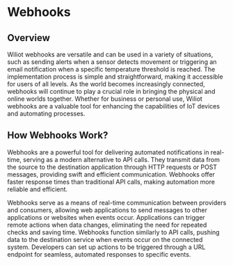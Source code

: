 # Webhooks 

## Overview

Wiliot webhooks are versatile and can be used in a variety of situations, such as sending alerts when a sensor detects
movement or triggering an email notification when a specific temperature threshold is reached.
The implementation process is simple and straightforward, making it accessible for users of all levels.
As the world becomes increasingly connected, webhooks will continue to play a crucial role in bringing the physical and
online worlds together. Whether for business or personal use, Wiliot webhooks are a valuable tool for enhancing
the capabilities of IoT devices and automating processes.

## How Webhooks Work?

Webhooks are a powerful tool for delivering automated notifications in real-time, serving as a modern alternative to API
calls. They transmit data from the source to the destination application through HTTP requests or POST
messages, providing swift and efficient communication. Webhooks offer faster response times than traditional
API calls, making automation more reliable and efficient.

Webhooks serve as a means of real-time communication between providers and consumers, allowing web
applications to send messages to other applications or websites when events occur.
Applications can trigger remote actions when data changes, eliminating the need for repeated checks and saving time.
Webhooks function similarly to API calls, pushing data to the destination service when events occur on the connected system.
Developers can set up actions to be triggered through a URL endpoint for seamless, automated responses to specific events.


